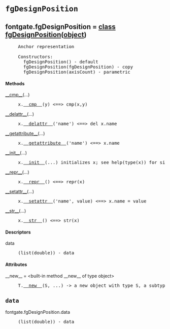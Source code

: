 

<a name="fontgate.fgDesignPosition"></a>

# `fgDesignPosition`


<dt class="class"><h2><span class="class-name">fontgate.fgDesignPosition</span> = <a name="fontgate.fgDesignPosition" href="#fontgate.fgDesignPosition">class fgDesignPosition</a>(<a href="./__builtin__.html#object">object</a>)</h2></dt><dd class="class"><dd>


<pre class="doc" markdown="0">Anchor representation

Constructors:
  fgDesignPosition() - default
  fgDesignPosition(fgDesignPosition) - copy
  fgDesignPosition(axisCount) - parametric</pre>


</dd><h4 class="head-methods">Methods </h4><dl class="function"><dt><a name="fgDesignPosition-__cmp__" href="#fgDesignPosition-__cmp__"><span class="function-name">__cmp__</span></a><span class="argspec">(...)</span></dt><dd>

<pre class="doc" markdown="0">x.<a href="#fontgate.fgDesignPosition-__cmp__">__cmp__</a>(y) <==> cmp(x,y)</pre>

</dd></dl>
<dl class="function"><dt><a name="fgDesignPosition-__delattr__" href="#fgDesignPosition-__delattr__"><span class="function-name">__delattr__</span></a><span class="argspec">(...)</span></dt><dd>

<pre class="doc" markdown="0">x.<a href="#fontgate.fgDesignPosition-__delattr__">__delattr__</a>('name') <==> del x.name</pre>

</dd></dl>
<dl class="function"><dt><a name="fgDesignPosition-__getattribute__" href="#fgDesignPosition-__getattribute__"><span class="function-name">__getattribute__</span></a><span class="argspec">(...)</span></dt><dd>

<pre class="doc" markdown="0">x.<a href="#fontgate.fgDesignPosition-__getattribute__">__getattribute__</a>('name') <==> x.name</pre>

</dd></dl>
<dl class="function"><dt><a name="fgDesignPosition-__init__" href="#fgDesignPosition-__init__"><span class="function-name">__init__</span></a><span class="argspec">(...)</span></dt><dd>

<pre class="doc" markdown="0">x.<a href="#fontgate.fgDesignPosition-__init__">__init__</a>(...) initializes x; see help(type(x)) for signature</pre>

</dd></dl>
<dl class="function"><dt><a name="fgDesignPosition-__repr__" href="#fgDesignPosition-__repr__"><span class="function-name">__repr__</span></a><span class="argspec">(...)</span></dt><dd>

<pre class="doc" markdown="0">x.<a href="#fontgate.fgDesignPosition-__repr__">__repr__</a>() <==> repr(x)</pre>

</dd></dl>
<dl class="function"><dt><a name="fgDesignPosition-__setattr__" href="#fgDesignPosition-__setattr__"><span class="function-name">__setattr__</span></a><span class="argspec">(...)</span></dt><dd>

<pre class="doc" markdown="0">x.<a href="#fontgate.fgDesignPosition-__setattr__">__setattr__</a>('name', value) <==> x.name = value</pre>

</dd></dl>
<dl class="function"><dt><a name="fgDesignPosition-__str__" href="#fgDesignPosition-__str__"><span class="function-name">__str__</span></a><span class="argspec">(...)</span></dt><dd>

<pre class="doc" markdown="0">x.<a href="#fontgate.fgDesignPosition-__str__">__str__</a>() <==> str(x)</pre>

</dd></dl>

  <h4 class="head-desc">Descriptors </h4><dl class="descriptor"><dt>data</dt>
<dd>

<pre class="doc" markdown="0">(list(double)) - data</pre>

</dd>
</dl>

  <h4 class="head-attrs">Attributes </h4><dl><dt><span class="other-name">__new__</span> = &lt;built-in method __new__ of type object&gt;<dd>

<pre class="doc" markdown="0">T.<a href="#fontgate.fgDesignPosition-__new__">__new__</a>(S, ...) -> a new object with type S, a subtype of T</pre>

</dd></dl>
</dd>


<a name="fontgate.fgDesignPosition.data"></a>

## `data`


<dl class="descriptor"><dt>fontgate.fgDesignPosition.data</dt>
<dd>

<pre class="doc" markdown="0">(list(double)) - data</pre>

</dd>
</dl>

